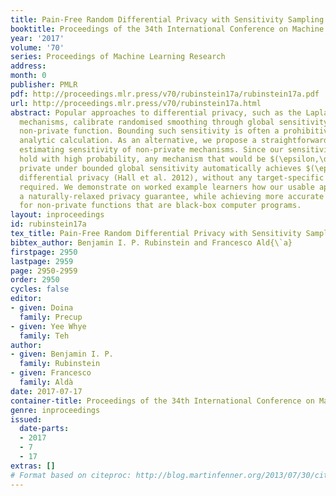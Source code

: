 ```yaml
---
title: Pain-Free Random Differential Privacy with Sensitivity Sampling
booktitle: Proceedings of the 34th International Conference on Machine Learning
year: '2017'
volume: '70'
series: Proceedings of Machine Learning Research
address: 
month: 0
publisher: PMLR
pdf: http://proceedings.mlr.press/v70/rubinstein17a/rubinstein17a.pdf
url: http://proceedings.mlr.press/v70/rubinstein17a.html
abstract: Popular approaches to differential privacy, such as the Laplace and exponential
  mechanisms, calibrate randomised smoothing through global sensitivity of the target
  non-private function. Bounding such sensitivity is often a prohibitively complex
  analytic calculation. As an alternative, we propose a straightforward sampler for
  estimating sensitivity of non-private mechanisms. Since our sensitivity estimates
  hold with high probability, any mechanism that would be $(\epsilon,\delta)$-differentially
  private under bounded global sensitivity automatically achieves $(\epsilon,\delta,\gamma)$-random
  differential privacy (Hall et al. 2012), without any target-specific calculations
  required. We demonstrate on worked example learners how our usable approach adopts
  a naturally-relaxed privacy guarantee, while achieving more accurate releases even
  for non-private functions that are black-box computer programs.
layout: inproceedings
id: rubinstein17a
tex_title: Pain-Free Random Differential Privacy with Sensitivity Sampling
bibtex_author: Benjamin I. P. Rubinstein and Francesco Ald{\`a}
firstpage: 2950
lastpage: 2959
page: 2950-2959
order: 2950
cycles: false
editor:
- given: Doina
  family: Precup
- given: Yee Whye
  family: Teh
author:
- given: Benjamin I. P.
  family: Rubinstein
- given: Francesco
  family: Aldà
date: 2017-07-17
container-title: Proceedings of the 34th International Conference on Machine Learning
genre: inproceedings
issued:
  date-parts:
  - 2017
  - 7
  - 17
extras: []
# Format based on citeproc: http://blog.martinfenner.org/2013/07/30/citeproc-yaml-for-bibliographies/
---
```

